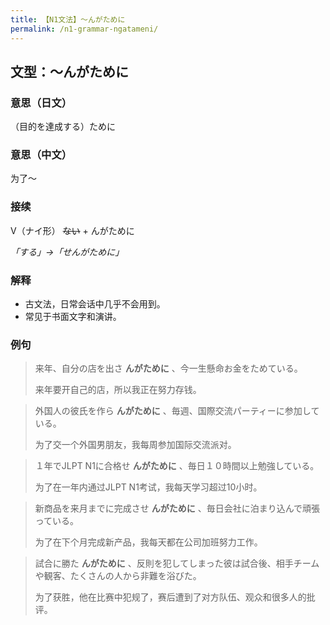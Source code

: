 ```yaml
---
title: 【N1文法】〜んがために
permalink: /n1-grammar-ngatameni/
---
```


## 文型：〜んがために

### 意思（日文）

（目的を達成する）ために

### 意思（中文）

为了〜


### 接续

V（ナイ形） ~~ない~~ + んがために

*「する」→「せんがために」*

### 解释

- 古文法，日常会话中几乎不会用到。
- 常见于书面文字和演讲。

### 例句

> 来年、自分の店を出さ **んがために** 、今一生懸命お金をためている。
>
> 来年要开自己的店，所以我正在努力存钱。

> 外国人の彼氏を作ら **んがために** 、毎週、国際交流パーティーに参加している。
>
> 为了交一个外国男朋友，我每周参加国际交流派对。

> １年でJLPT N1に合格せ **んがために** 、毎日１０時間以上勉強している。
>
> 为了在一年内通过JLPT N1考试，我每天学习超过10小时。

> 新商品を来月までに完成させ **んがために** 、毎日会社に泊まり込んで頑張っている。
>
> 为了在下个月完成新产品，我每天都在公司加班努力工作。

> 試合に勝た **んがために** 、反則を犯してしまった彼は試合後、相手チームや観客、たくさんの人から非難を浴びた。
>
> 为了获胜，他在比赛中犯规了，赛后遭到了对方队伍、观众和很多人的批评。

